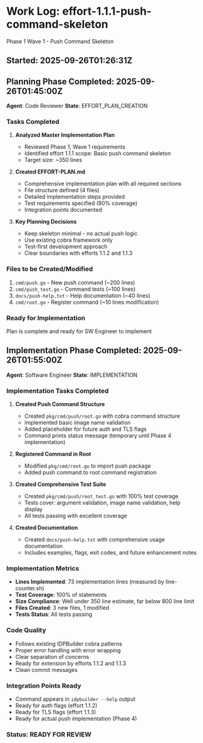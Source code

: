 # Work Log: effort-1.1.1-push-command-skeleton
Phase 1 Wave 1 - Push Command Skeleton

## Started: 2025-09-26T01:26:31Z

## Planning Phase Completed: 2025-09-26T01:45:00Z
**Agent**: Code Reviewer
**State**: EFFORT_PLAN_CREATION

### Tasks Completed

1. **Analyzed Master Implementation Plan**
   - Reviewed Phase 1, Wave 1 requirements
   - Identified effort 1.1.1 scope: Basic push command skeleton
   - Target size: ~350 lines

2. **Created EFFORT-PLAN.md**
   - Comprehensive implementation plan with all required sections
   - File structure defined (4 files)
   - Detailed implementation steps provided
   - Test requirements specified (90% coverage)
   - Integration points documented

3. **Key Planning Decisions**
   - Keep skeleton minimal - no actual push logic
   - Use existing cobra framework only
   - Test-first development approach
   - Clear boundaries with efforts 1.1.2 and 1.1.3

### Files to be Created/Modified
1. `cmd/push.go` - New push command (~200 lines)
2. `cmd/push_test.go` - Command tests (~100 lines)
3. `docs/push-help.txt` - Help documentation (~40 lines)
4. `cmd/root.go` - Register command (~10 lines modification)

### Ready for Implementation
Plan is complete and ready for SW Engineer to implement

## Implementation Phase Completed: 2025-09-26T01:55:00Z
**Agent**: Software Engineer
**State**: IMPLEMENTATION

### Implementation Tasks Completed

1. **Created Push Command Structure**
   - Created `pkg/cmd/push/root.go` with cobra command structure
   - Implemented basic image name validation
   - Added placeholder for future auth and TLS flags
   - Command prints status message (temporary until Phase 4 implementation)

2. **Registered Command in Root**
   - Modified `pkg/cmd/root.go` to import push package
   - Added push command to root command registration

3. **Created Comprehensive Test Suite**
   - Created `pkg/cmd/push/root_test.go` with 100% test coverage
   - Tests cover: argument validation, image name validation, help display
   - All tests passing with excellent coverage

4. **Created Documentation**
   - Created `docs/push-help.txt` with comprehensive usage documentation
   - Includes examples, flags, exit codes, and future enhancement notes

### Implementation Metrics
- **Lines Implemented**: 73 implementation lines (measured by line-counter.sh)
- **Test Coverage**: 100% of statements
- **Size Compliance**: Well under 350 line estimate, far below 800 line limit
- **Files Created**: 3 new files, 1 modified
- **Tests Status**: All tests passing

### Code Quality
- Follows existing IDPBuilder cobra patterns
- Proper error handling with error wrapping
- Clear separation of concerns
- Ready for extension by efforts 1.1.2 and 1.1.3
- Clean commit messages

### Integration Points Ready
- Command appears in `idpbuilder --help` output
- Ready for auth flags (effort 1.1.2)
- Ready for TLS flags (effort 1.1.3)
- Ready for actual push implementation (Phase 4)

### Status: READY FOR REVIEW
